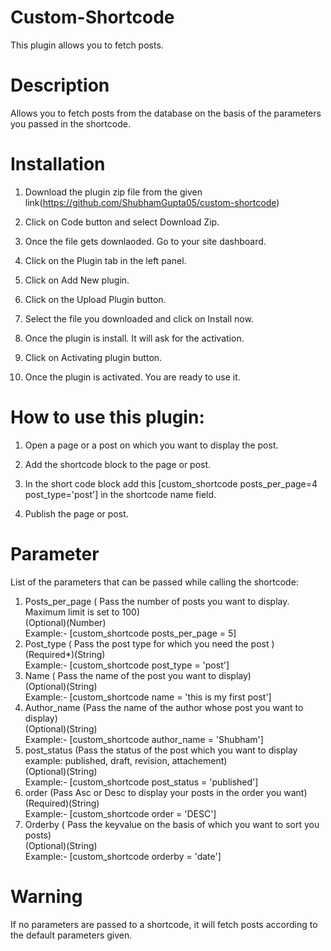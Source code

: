 # Custom-Shortcode

This plugin allows you to fetch posts.

# Description

Allows you to fetch posts from the database on the basis of the parameters you passed in the shortcode.
  
# Installation

1. Download the plugin zip file from the given link(https://github.com/ShubhamGupta05/custom-shortcode)

2. Click on Code button and select Download Zip.

3. Once the file gets downlaoded. Go to your site dashboard.

4. Click on the Plugin tab in the left panel.

5. Click on Add New plugin.

6. Click on the Upload Plugin button.

7. Select the file you downloaded and click on Install now.

8. Once the plugin is install. It will ask for the activation.

9. Click on Activating plugin button.

10. Once the plugin is activated. You are ready to use it.

# How to use this plugin:

1. Open a page or a post on which you want to display the post.

2. Add the shortcode block to the page or post.

3. In the short code block add this [custom_shortcode posts_per_page=4 post_type='post'] in the shortcode name field.

4. Publish the page or post.

# Parameter

List of the parameters that can be passed while calling the shortcode:

1. Posts_per_page ( Pass the number of posts you want to display. Maximum limit is set to 100)<br>
    (Optional)(Number)<br>
    Example:- [custom_shortcode posts_per_page = 5]
2. Post_type ( Pass the post type for which you need the post )<br>
    (Required*)(String)<br>
    Example:- [custom_shortcode post_type = 'post']
3. Name ( Pass the name of the post you want to display)<br>
    (Optional)(String)<br>
    Example:- [custom_shortcode name = 'this is my first post']
4. Author_name (Pass the name of the author whose post you want to display)<br>
    (Optional)(String)<br>
     Example:- [custom_shortcode author_name = 'Shubham']
5. post_status (Pass the status of the post which you want to display example: published, draft,      revision, attachement)<br>
    (Optional)(String)<br>
    Example:- [custom_shortcode post_status = 'published']
6. order (Pass Asc or Desc to display your posts in the order you want)<br>
    (Required)(String)<br>
    Example:- [custom_shortcode order = 'DESC']
7. Orderby ( Pass the keyvalue on the basis of which you want to sort you posts)<br>
     (Optional)(String)<br>
    Example:- [custom_shortcode orderby = 'date']

# Warning 

 If no parameters are passed to a shortcode, it will fetch posts according to the default parameters given.